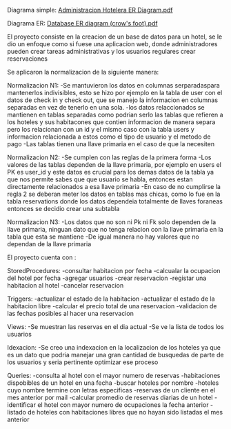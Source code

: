 Diagrama simple: [Administracion Hotelera ER Diagram.pdf](https://github.com/user-attachments/files/16835961/Administracion.Hotelera.ER.Diagram.pdf)


Diagrama ER: [Database ER diagram (crow's foot).pdf](https://github.com/user-attachments/files/16835967/Database.ER.diagram.crow.s.foot.pdf)



El proyecto consiste en la creacion de un base de datos para un hotel, se le dio un enfoque como si fuese una aplicacion web, donde administradores pueden crear tareas administrativas y los usuarios regulares crear reservaciones

Se aplicaron la normalizacion de la siguiente manera:

Normalizacion N1:
-Se mantuvieron los datos en columnas serparadaspara mantenerlos indivisibles, esto se hizo por ejemplo en la tabla de user con el datos de check in y check out, que se manejo la informacion en columnas separadas en vez de 
tenerlo en una sola.
-los datos relaccionados se mantienen en tablas separadas como podrian serlo las tablas que refieren a los hoteles y sus habitacones que contien informacion de manera separa pero los relacionan con un id y el mismo caso 
con la tabla users y informacion relacionada a estos como el tipo de usuario y el metodo de pago
-Las tablas tienen una llave primaria en el caso de que la necesiten

Normalizacion N2:
-Se cumplen con las reglas de la primera forma
-Los valores de las tablas dependen de la llave primaria, por ejemplo en users el PK es user_id y este datos es crucial para los demas datos de la tabla ya que nos permite sabes que que usuario se habla, entonces
estan directamente relacionados a esa llave primaria
-En caso de no cumplirse la regla 2 se deberan meter los datos en tablas mas chicas, como lo fue en la tabla reservations donde los datos dependeia totalmente de llaves foraneas entonces se decidio crear una 
subtabla

Normalizacion N3:
-Los datos que no son ni Pk ni Fk solo dependen de la llave primaria, ninguan dato que no tenga relacion con la llave primaria en la tabla que esta se mantiene
-De igual manera no hay valores que no dependan de la llave primaria

El proyecto cuenta con :

StoredProcedures:
-consultar habitacion por fecha
-calcualar la ocupacion del hotel por fecha
-agregar usuarios
-crear reservacion
-registar una habitacion al hotel
-cancelar reservacion

Triggers:
-actualizar el estado de la habitacion
-actualizar el estado de la habitacion libre
-calcular el precio total de una reservacion 
-validacion de las fechas posibles al hacer una reservacion 

Views:
-Se muestran las reservas en el dia actual
-Se ve la lista de todos los usuarios

Idexacion:
-Se creo una indexacion en la localizacion de los hoteles ya que es un dato que podria manejar una gran cantidad de busquedas de parte de los usuarios y seria pertinente optimizar ese proceso

Queries:
-consulta al hotel con el mayor numero de reservas
-habitaciones dispobibles de un hotel en una fecha
-buscar hoteles por nombre
-hoteles cuyo nombre termine con letras especificas
-reservas de un cliente en el mes anterior por mail
-calcular promedio de reservas diarias de un hotel 
-identificar el hotel con mayor numero de ocupaciones la fecha anterior
-listado de hoteles con habitaciones libres que no hayan sido listadas el mes anterior

